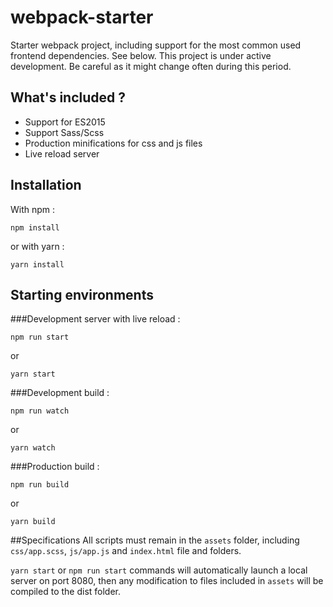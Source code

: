 # webpack-starter
Starter webpack project, including support for the most common used frontend dependencies. See below.
This project is under active development. Be careful as it might change often during this period.

## What's included ?
* Support for ES2015
* Support Sass/Scss
* Production minifications for css and js files
* Live reload server

## Installation
With npm :
```
npm install
```
or with yarn :
```
yarn install
```

## Starting environments
###Development server with live reload :
```
npm run start
```
or
```
yarn start
```
###Development build :
```
npm run watch
```
or
```
yarn watch
```
###Production build :
```
npm run build
```
or
```
yarn build
```

##Specifications
All scripts must remain in the `assets` folder, including `css/app.scss`, `js/app.js` and `index.html` file and folders.

`yarn start` or `npm run start` commands will automatically launch a local server on port 8080, then any modification to files included in `assets` will be compiled to the dist folder.